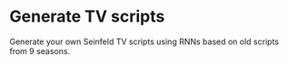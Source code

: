 # Generate TV scripts
Generate your own Seinfeld TV scripts using RNNs based on old scripts from 9 seasons. 
